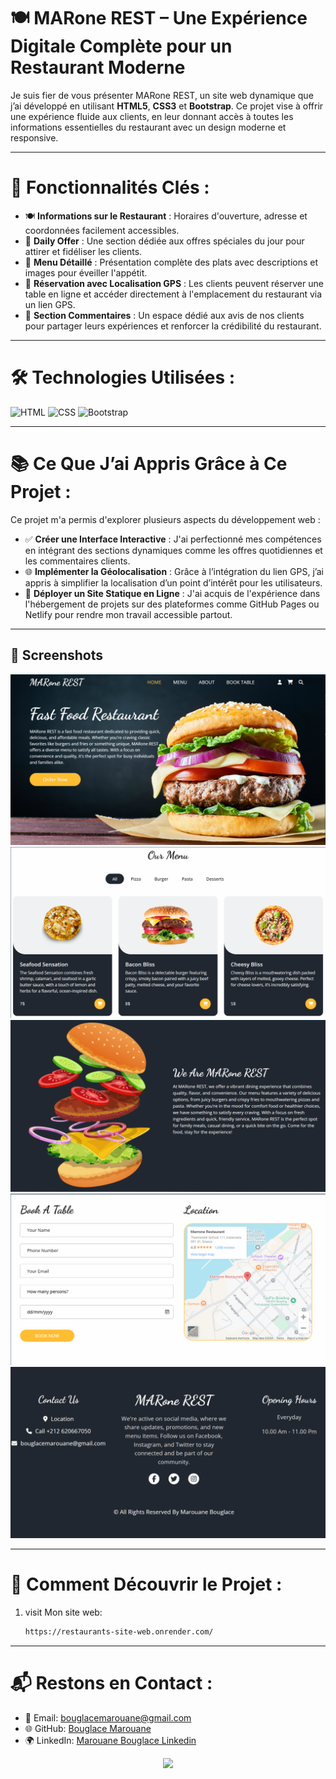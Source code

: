 





# 🍽 MARone REST – Une Expérience Digitale Complète pour un Restaurant Moderne
Je suis fier de vous présenter MARone REST, un site web dynamique que j’ai développé en utilisant **HTML5**, **CSS3** et **Bootstrap**. Ce projet vise à offrir une expérience fluide aux clients, en leur donnant accès à toutes les informations essentielles du restaurant avec un design moderne et responsive.

---

# 🚀 Fonctionnalités Clés :
- 🍽️ **Informations sur le Restaurant** : Horaires d'ouverture, adresse et coordonnées facilement accessibles.
- 📢 **Daily Offer** : Une section dédiée aux offres spéciales du jour pour attirer et fidéliser les clients.
- 📖 **Menu Détaillé** : Présentation complète des plats avec descriptions et images pour éveiller l'appétit.
- 📍 **Réservation avec Localisation GPS** : Les clients peuvent réserver une table en ligne et accéder directement à l'emplacement du restaurant via un lien GPS.
- 💬 **Section Commentaires** : Un espace dédié aux avis de nos clients pour partager leurs expériences et renforcer la crédibilité du restaurant.

---

# 🛠️ Technologies Utilisées :

![HTML](https://img.shields.io/badge/HTML-5-orange?logo=html5&logoColor=white) 
![CSS](https://img.shields.io/badge/CSS-3-blue?logo=css3&logoColor=white) 
![Bootstrap](https://img.shields.io/badge/Bootstrap-5-red?logo=Bootstrap&logoColor=white)

---

# 📚 Ce Que J’ai Appris Grâce à Ce Projet :
Ce projet m'a permis d'explorer plusieurs aspects du développement web :

- ✅ **Créer une Interface Interactive** : J'ai perfectionné mes compétences en intégrant des sections dynamiques comme les offres quotidiennes et les commentaires clients.
- 🌐 **Implémenter la Géolocalisation** : Grâce à l’intégration du lien GPS, j’ai appris à simplifier la localisation d’un point d’intérêt pour les utilisateurs.
- 🚀 **Déployer un Site Statique en Ligne** : J'ai acquis de l'expérience dans l'hébergement de projets sur des plateformes comme GitHub Pages ou Netlify pour rendre mon travail accessible partout.

---

## 📸 Screenshots

![image alt](https://github.com/BouglaceMarouane/restaurants-site-web/blob/95dd8fd658e6d63e0e673ea8e8f977d4bccb4777/rest/Screenshot%202025-03-07%20183350.png)<br>
![image alt](https://github.com/BouglaceMarouane/restaurants-site-web/blob/95dd8fd658e6d63e0e673ea8e8f977d4bccb4777/rest/menu.png)<br>
![image alt](https://github.com/BouglaceMarouane/restaurants-site-web/blob/95dd8fd658e6d63e0e673ea8e8f977d4bccb4777/rest/about.png)<br>
![image alt](https://github.com/BouglaceMarouane/restaurants-site-web/blob/95dd8fd658e6d63e0e673ea8e8f977d4bccb4777/rest/location.png)<br>
![image alt](https://github.com/BouglaceMarouane/restaurants-site-web/blob/95dd8fd658e6d63e0e673ea8e8f977d4bccb4777/rest/footer.png)<br>

---

# 🔗 Comment Découvrir le Projet :

1. visit Mon site web:
   ```bash
   https://restaurants-site-web.onrender.com/
   
---

# 📬 Restons en Contact :

- 📧 Email: bouglacemarouane@gmail.com  
- 🌐 GitHub: [Bouglace Marouane](https://github.com/BouglaceMarouane)
- 🌍 LinkedIn: [Marouane Bouglace Linkedin](https://www.linkedin.com/in/marouane-bouglace-68b17333b/)

<p align="center">
  <img src="https://capsule-render.vercel.app/api?type=waving&color=gradient&height=60&section=footer"/>
</p>
